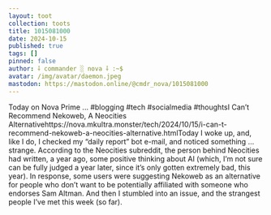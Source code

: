 ```yaml
---
layout: toot
collection: toots
title: 1015081000
date: 2024-10-15
published: true
tags: []
pinned: false
author: ⸸ commander ░ nova ⸸ :~$
avatar: /img/avatar/daemon.jpeg
mastodon: https://mastodon.online/@cmdr_nova/1015081000
---
```


Today on Nova Prime ... #blogging #tech #socialmedia #thoughtsI Can’t Recommend Nekoweb, A Neocities Alternativehttps://nova.mkultra.monster/tech/2024/10/15/i-can-t-recommend-nekoweb-a-neocities-alternative.htmlToday I woke up, and, like I do, I checked my “daily report” bot e-mail, and noticed something … strange. According to the Neocities subreddit, the person behind Neocities had written, a year ago, some positive thinking about AI (which, I’m not sure can be fully judged a year later, since it’s only gotten extremely bad, this year). In response, some users were suggesting Nekoweb as an alternative for people who don’t want to be potentially affiliated with someone who endorses Sam Altman. And then I stumbled into an issue, and the strangest people I’ve met this week (so far).
